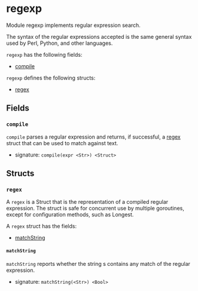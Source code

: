 
# regexp

Module regexp implements regular expression search.

The syntax of the regular expressions accepted is the same general syntax used by
Perl, Python, and other languages.


`regexp` has the following fields:

* [compile](#compile)

`regexp` defines the following structs:

* [regex](#regex)


## Fields

### `compile`

`compile` parses a regular expression and returns, if successful, a
[regex](#regex) struct that can be used to match against text.

* signature: `compile(expr <Str>) <Struct>`


## Structs

### `regex`

A `regex` is a Struct that is the representation of a compiled regular expression. The
struct is safe for concurrent use by multiple goroutines, except for configuration
methods, such as Longest.

A `regex` struct has the fields:

* [matchString](#matchstring)

#### `matchString`

`matchString` reports whether the string s contains any match of the regular expression.

* signature: `matchString(<Str>) <Bool>`


